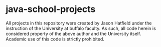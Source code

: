 java-school-projects
====================
All projects in this repository were created by Jason Hatfield under the 
instruction of the University at buffalo faculty.  As such, all code herein
is considered property of the above author and the University itself.  
Academic use of this code is strictly prohibited.